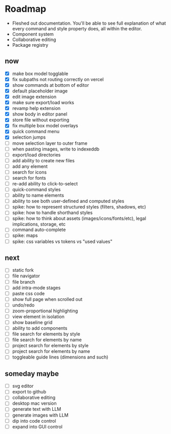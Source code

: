 
# Roadmap

- Fleshed out documentation. You'll be able to see full explanation of what every command and style property does, all within the editor.
- Component system
- Collaborative editing
- Package registry

## now

- [x] make box model togglable
- [x] fix subpaths not routing correctly on vercel
- [x] show commands at bottom of editor
- [x] default placeholder image
- [x] edit image extension
- [x] make sure export/load works
- [x] revamp help extension
- [x] show body in editor panel
- [x] store file without exporting
- [x] fix multiple box model overlays
- [x] quick command menu
- [x] selection jumps
- [ ] move selection layer to outer frame
- [ ] when pasting images, write to indexeddb
- [ ] export/load directories
- [ ] add ability to create new files
- [ ] add any element
- [ ] search for icons
- [ ] search for fonts
- [ ] re-add ability to click-to-select
- [ ] quick-command styles
- [ ] ability to name elements
- [ ] ability to see both user-defined and computed styles
- [ ] spike: how to represent structured styles (filters, shadows, etc)
- [ ] spike: how to handle shorthand styles
- [ ] spike: how to think about assets (images/icons/fonts/etc), legal implications, storage, etc
- [ ] command auto-complete
- [ ] spike: maps
- [ ] spike: css variables vs tokens vs "used values"

## next

- [ ] static fork
- [ ] file navigator
- [ ] file branch
- [ ] add intra-mode stages
- [ ] paste css code
- [ ] show full page when scrolled out
- [ ] undo/redo
- [ ] zoom-proportional highlighting
- [ ] view element in isolation
- [ ] show baseline grid
- [ ] ability to add components
- [ ] file search for elements by style
- [ ] file search for elements by name
- [ ] project search for elements by style
- [ ] project search for elements by name
- [ ] toggleable guide lines (dimensions and such)

## someday maybe

- [ ] svg editor
- [ ] export to github
- [ ] collaborative editing
- [ ] desktop mac version
- [ ] generate text with LLM
- [ ] generate images with LLM
- [ ] dip into code control
- [ ] expand into GUI control

